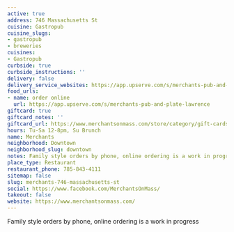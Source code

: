 ```yaml
---
active: true
address: 746 Massachusetts St
cuisine: Gastropub
cuisine_slugs:
- gastropub
- breweries
cuisines:
- Gastropub
curbside: true
curbside_instructions: ''
delivery: false
delivery_service_websites: https://app.upserve.com/s/merchants-pub-and-plate-lawrence
food_urls:
- name: order online
  url: https://app.upserve.com/s/merchants-pub-and-plate-lawrence
giftcard: true
giftcard_notes: ''
giftcard_url: https://www.merchantsonmass.com/store/category/gift-cards/
hours: Tu-Sa 12-8pm, Su Brunch
name: Merchants
neighborhood: Downtown
neighborhood_slug: downtown
notes: Family style orders by phone, online ordering is a work in progress
place_type: Restaurant
restaurant_phone: 785-843-4111
sitemap: false
slug: merchants-746-massachusetts-st
social: https://www.facebook.com/MerchantsOnMass/
takeout: false
website: https://www.merchantsonmass.com/
---
```


Family style orders by phone, online ordering is a work in progress